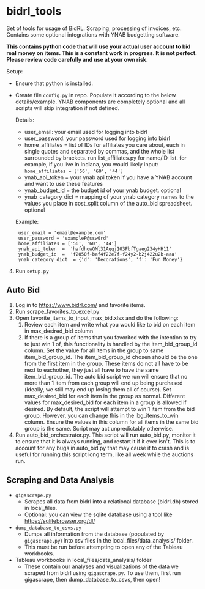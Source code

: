 # bidrl_tools

Set of tools for usage of BidRL. Scraping, processing of invoices, etc.
Contains some optional integrations with YNAB budgetting software.

**This contains python code that will use your actual user account to bid real money on items. This is a constant work in progress. It is not perfect. Please review code carefully and use at your own risk.**

Setup:
 - Ensure that python is installed.
 - Create file `config.py` in repo. Populate it according to the below details/example. YNAB components are completely optional and all scripts will skip integration if not defined.

	Details:
	 - user_email: your email used for logging into bidrl
	 - user_password: your password used for logging into bidrl
	 - home_affiliates = list of IDs for affiliates you care about, each in single quotes and separated by commas, and the whole list
	   surrounded by brackets. run list_affiliates.py for name/ID list. for
	   example, if you live in Indiana, you would likely input:
	   `home_affiliates = ['56', '60', '44']`
	  - ynab_api_token = your ynab api token if you have a YNAB account and want to use these features
	  - ynab_budget_id = the budget id of your ynab budget. optional
	  - ynab_category_dict = mapping of your ynab category names to the values you place in cost_split column of the auto_bid spreadsheet. optional

	Example:
	
	    user_email = 'email@example.com'
	    user_password = 'exampleP@ssw0rd'
	    home_affiliates = ['56', '60', '44']
	    ynab_api_token  =  'hafdhowQMl31Aqqj103FbfTgaeg234yHH11'
		ynab_budget_id  =  'f2050f-baf4f22e7f-f24y2-b2j422u2b-aaa'
		ynab_category_dict  = {'d': 'Decorations', 'f': 'Fun Money'}

4. Run `setup.py`


Auto Bid
-

1. Log in to https://www.bidrl.com/ and favorite items.
2. Run scrape_favorites_to_excel.py
3. Open favorite_items_to_input_max_bid.xlsx and do the following:
	1. Review each item and write what you would like to bid on each item in max_desired_bid column
	2. If there is a group of items that you favorited with the intention to try to just win 1 of, this functionality is handled by the item_bid_group_id column. Set the value for all items in the group to same item_bid_group_id. The item_bid_group_id chosen should be the one from the first item in the group. These items do not all have to be next to eachother, they just all have to have the same item_bid_group_id. The auto bid script we run will ensure that no more than 1 item from each group will end up being purchased (ideally, we still may end up losing them all of course). Set max_desired_bid for each item in the group as normal. Different values for max_desired_bid for each item in a group is allowed if desired. By default, the script will attempt to win 1 item from the bid group. However, you can change this in the ibg_items_to_win column. Ensure the values in this column for all items in the same bid group is the same. Script may act unpredictably otherwise.
4. Run auto_bid_orchestrator.py. This script will run auto_bid.py, monitor it to ensure that it is always running, and restart it if it ever isn't. This is to account for any bugs in auto_bid.py that may cause it to crash and is useful for running this script long term, like all week while the auctions run.


Scraping and Data Analysis
-

- `gigascrape.py`
	- Scrapes all data from bidrl into a relational database (bidrl.db) stored in local_files.
	- Optional: you can view the sqlite database using a tool like https://sqlitebrowser.org/dl/
- `dump_database_to_csvs.py`
	- Dumps all information from the database (populated by `gigascrape.py`) into csv files in the local_files/data_analysis/ folder.
	- This must be run before attempting to open any of the Tableau workbooks.
- Tableau workbooks in local_files/data_analysis/ folder
	- These contain our analyses and visualizations of the data we scraped from bidrl using `gigascrape.py`. To use them, first run gigascrape, then dump_database_to_csvs, then open!